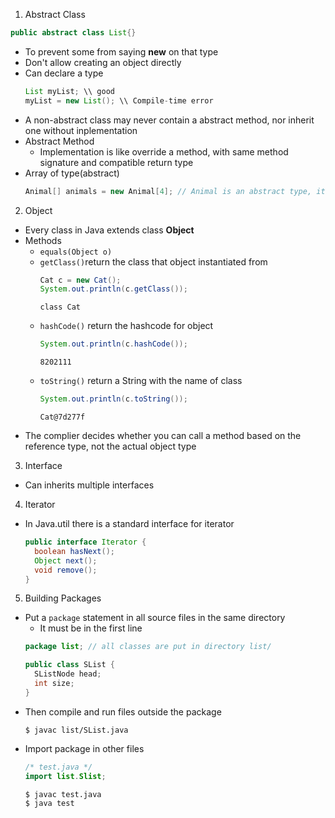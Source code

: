 1. Abstract Class
  ```java
  public abstract class List{}
  ```
  - To prevent some from saying **new** on that type
  - Don't allow creating an object directly
  - Can declare a type
    ```java
    List myList; \\ good
    myList = new List(); \\ Compile-time error
    ```
  - A non-abstract class may never contain a abstract method, nor inherit one without inplementation
  - Abstract Method
    * Implementation is like override a method, with same method signature and compatible return type
  - Array of type(abstract)
    ```java
    Animal[] animals = new Animal[4]; // Animal is an abstract type, it's not make a new object of Animal type
    ```
2. Object
  - Every class in Java extends class **Object**
  - Methods
    * `equals(Object o)`
    * `getClass()`return the class that object instantiated from
      ```java
      Cat c = new Cat();
      System.out.println(c.getClass());
      ```
      ```
      class Cat
      ```
    * `hashCode()` return the hashcode for object
      ```java
      System.out.println(c.hashCode());
      ```
      ```
      8202111
      ```
    * `toString()` return a String with the name of class
      ```java
      System.out.println(c.toString());
      ```
      ```
      Cat@7d277f
      ```
  - The complier decides whether you can call a method based on the reference type, not the actual object type
      
  
3. Interface
  - Can inherits multiple interfaces

4. Iterator
  - In Java.util there is a standard interface for iterator
    ```java
    public interface Iterator {
      boolean hasNext();
      Object next();
      void remove();
    }
    ```

5. Building Packages
  - Put a `package` statement in all source files in the same directory
    * It must be in the first line
    ```java
    package list; // all classes are put in directory list/
    
    public class SList {
      SListNode head;
      int size;
    }
    ```
  - Then compile and run files outside the package
    ```shell
    $ javac list/SList.java
    ```
  - Import package in other files
    ```java
    /* test.java */
    import list.Slist;
    ```
    ```shell
    $ javac test.java
    $ java test
    ```
    

